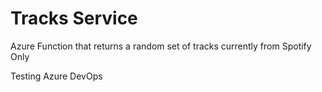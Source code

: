 # Tracks Service
Azure Function that returns a random set of tracks currently from Spotify Only

Testing Azure DevOps
